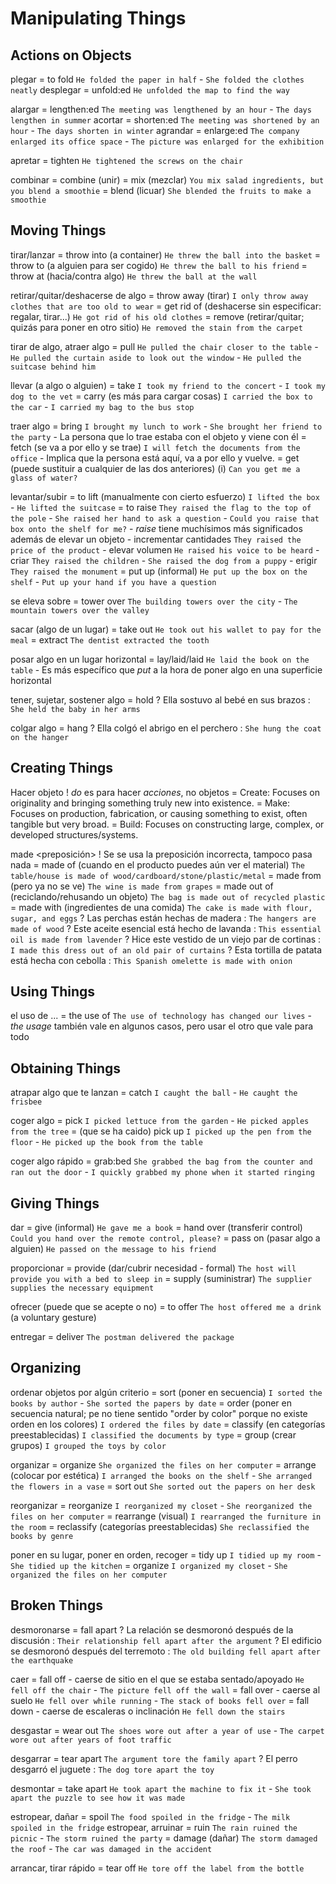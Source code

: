 # Manipulating Things

## Actions on Objects

plegar = to fold `He folded the paper in half` - `She folded the clothes neatly`
desplegar = unfold:ed `He unfolded the map to find the way`

alargar = lengthen:ed `The meeting was lengthened by an hour` - `The days lengthen in summer`
acortar = shorten:ed `The meeting was shortened by an hour` - `The days shorten in winter`
agrandar = enlarge:ed `The company enlarged its office space` - `The picture was enlarged for the exhibition`

apretar = tighten `He tightened the screws on the chair`

combinar
    = combine (unir)
    = mix (mezclar) `You mix salad ingredients, but you blend a smoothie`
    = blend (licuar) `She blended the fruits to make a smoothie`

## Moving Things

tirar/lanzar
    = throw into (a container) `He threw the ball into the basket`
    = throw to (a alguien para ser cogido) `He threw the ball to his friend`
    = throw at (hacia/contra algo) `He threw the ball at the wall`

retirar/quitar/deshacerse de algo
    = throw away (tirar) `I only throw away clothes that are too old to wear`
    = get rid of (deshacerse sin especificar: regalar, tirar...) `He got rid of his old clothes`
    = remove (retirar/quitar; quizás para poner en otro sitio) `He removed the stain from the carpet`

tirar de algo, atraer algo = pull `He pulled the chair closer to the table` - `He pulled the curtain aside to look out the window` - `He pulled the suitcase behind him`

llevar (a algo o alguien)
    = take `I took my friend to the concert` - `I took my dog to the vet`
    = carry (es más para cargar cosas) `I carried the box to the car` - `I carried my bag to the bus stop`

traer algo
    = bring `I brought my lunch to work` - `She brought her friend to the party`
        - La persona que lo trae estaba con el objeto y viene con él
    = fetch (se va a por ello y se trae) `I will fetch the documents from the office`
        - Implica que la persona está aquí, va a por ello y vuelve.
    = get (puede sustituir a cualquier de las dos anteriores) (i) `Can you get me a glass of water?`

levantar/subir
    = to lift (manualmente con cierto esfuerzo) `I lifted the box` - `He lifted the suitcase`
    = to raise `They raised the flag to the top of the pole` - `She raised her hand to ask a question` - `Could you raise that box onto the shelf for me?`
        - _raise_ tiene muchísimos más significados además de elevar un objeto
            - incrementar cantidades `They raised the price of the product`
            - elevar volumen `He raised his voice to be heard`
            - criar `They raised the children` - `She raised the dog from a puppy`
            - erigir `They raised the monument`
    = put up (informal) `He put up the box on the shelf` - `Put up your hand if you have a question`

se eleva sobre
    = tower over `The building towers over the city` - `The mountain towers over the valley`

sacar (algo de un lugar)
    = take out `He took out his wallet to pay for the meal`
    = extract `The dentist extracted the tooth`

posar algo en un lugar horizontal
    = lay/laid/laid `He laid the book on the table`
        - Es más específico que _put_ a la hora de poner algo en una superficie horizontal

tener, sujetar, sostener algo
    = hold
    ? Ella sostuvo al bebé en sus brazos : `She held the baby in her arms`

colgar algo = hang
    ? Ella colgó el abrigo en el perchero : `She hung the coat on the hanger`

## Creating Things

Hacer objeto
    ! _do_ es para hacer _acciones_, no objetos
    = Create: Focuses on originality and bringing something truly new into existence.
    = Make: Focuses on production, fabrication, or causing something to exist, often tangible but very broad.
    = Build: Focuses on constructing large, complex, or developed structures/systems.


made <preposición> <material>
    ! Se se usa la preposición incorrecta, tampoco pasa nada
    = made of (cuando en el producto puedes aún ver el material) `The table/house is made of wood/cardboard/stone/plastic/metal`
    = made from (pero ya no se ve) `The wine is made from grapes`
    = made out of (reciclando/rehusando un objeto) `The bag is made out of recycled plastic`
    = made with (ingredientes de una comida) `The cake is made with flour, sugar, and eggs`
    ? Las perchas están hechas de madera : `The hangers are made of wood`
    ? Este aceite esencial está hecho de lavanda : `This essential oil is made from lavender`
    ? Hice este vestido de un viejo par de cortinas : `I made this dress out of an old pair of curtains`
    ? Esta tortilla de patata está hecha con cebolla : `This Spanish omelette is made with onion`

## Using Things

el uso de ...
    = the use of `The use of technology has changed our lives`
        - _the usage_ también vale en algunos casos, pero usar el otro que vale para todo

## Obtaining Things

atrapar algo que te lanzan
    = catch `I caught the ball` - `He caught the frisbee`

coger algo
    = pick `I picked lettuce from the garden` - `He picked apples from the tree`
    = (que se ha caido) pick up `I picked up the pen from the floor` - `He picked up the book from the table`

coger algo rápido
    = grab:bed `She grabbed the bag from the counter and ran out the door` - `I quickly grabbed my phone when it started ringing`

## Giving Things

dar
    = give (informal) `He gave me a book`
    = hand over (transferir control) `Could you hand over the remote control, please?`
    = pass on (pasar algo a alguien) `He passed on the message to his friend`

proporcionar
    = provide (dar/cubrir necesidad - formal) `The host will provide you with a bed to sleep in`
    = supply (suministrar) `The supplier supplies the necessary equipment`

ofrecer (puede que se acepte o no)
    = to offer `The host offered me a drink` (a voluntary gesture)

entregar
    = deliver `The postman delivered the package`

## Organizing

ordenar objetos por algún criterio
    = sort (poner en secuencia) `I sorted the books by author` - `She sorted the papers by date`
    = order (poner en secuencia natural; pe no tiene sentido "order by color" porque no existe orden en los colores) `I ordered the files by date`
    = classify (en categorías preestablecidas) `I classified the documents by type`
    = group (crear grupos) `I grouped the toys by color`

organizar
    = organize `She organized the files on her computer`
    = arrange (colocar por estética) `I arranged the books on the shelf` - `She arranged the flowers in a vase`
    = sort out `She sorted out the papers on her desk`

reorganizar
    = reorganize `I reorganized my closet` - `She reorganized the files on her computer`
    = rearrange (visual) `I rearranged the furniture in the room`
    = reclassify (categorías preestablecidas) `She reclassified the books by genre`

poner en su lugar, poner en orden, recoger
    = tidy up `I tidied up my room` - `She tidied up the kitchen`
    = organize `I organized my closet` - `She organized the files on her computer`


## Broken Things

desmoronarse = fall apart
    ? La relación se desmoronó después de la discusión : `Their relationship fell apart after the argument`
    ? El edificio se desmoronó después del terremoto : `The old building fell apart after the earthquake`

caer
    = fall off <apoyo> - caerse de sitio en el que se estaba sentado/apoyado `He fell off the chair` - `The picture fell off the wall`
    = fall over - caerse al suelo `He fell over while running` - `The stack of books fell over`
    = fall down - caerse de escaleras o inclinación `He fell down the stairs`

desgastar = wear out `The shoes wore out after a year of use` - `The carpet wore out after years of foot traffic`

desgarrar = tear apart  `The argument tore the family apart`
    ? El perro desgarró el juguete : `The dog tore apart the toy`

desmontar = take apart `He took apart the machine to fix it` - `She took apart the puzzle to see how it was made`

estropear, dañar
    = spoil `The food spoiled in the fridge` - `The milk spoiled in the fridge`
estropear, arruinar = ruin `The rain ruined the picnic` - `The storm ruined the party`
    = damage (dañar) `The storm damaged the roof` - `The car was damaged in the accident`

arrancar, tirar rápido = tear off `He tore off the label from the bottle`
